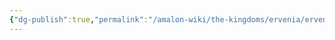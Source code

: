 ```yaml
---
{"dg-publish":true,"permalink":"/amalon-wiki/the-kingdoms/ervenia/ervenia/","dgPassFrontmatter":true,"noteIcon":""}
---
```


